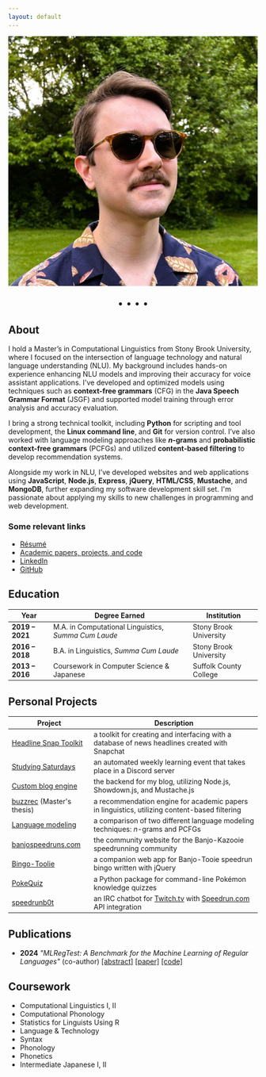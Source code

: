 ```yaml
---
layout: default
---
```


<link rel="stylesheet" href="https://cdnjs.cloudflare.com/ajax/libs/font-awesome/4.7.0/css/font-awesome.min.css" />

<img class="headshot" src="./assets/me.jpg" />

<p style="text-align: center; font-size: 20px;"> <a href="mailto:andersen.derek@proton.me"  target="_blank"><i class="fa fa-envelope"></i></a> • <a href="https://github.com/Dechrissen"  target="_blank"><i class="fa fa-github"></i></a> • <a href="https://www.linkedin.com/in/derekcandersen/"  target="_blank"><i class="fa fa-linkedin"></i></a> • <a href="https://derekandersen.net/"  target="_blank"><i class="fa fa-globe"></i></a> • <a href="https://dechrissen.github.io/assets/resume.pdf"  target="_blank"><i class="fa fa-file-text-o"></i></a> </p>

## About

I hold a Master’s in Computational Linguistics from Stony Brook University, where I focused on the intersection of language technology and natural language understanding (NLU). My background includes hands-on experience enhancing NLU models and improving their accuracy for voice assistant applications. I've developed and optimized models using techniques such as **context-free grammars** (CFG) in the **Java Speech Grammar Format** (JSGF) and supported model training through error analysis and accuracy evaluation.

I bring a strong technical toolkit, including **Python** for scripting and tool development, the **Linux command line**, and **Git** for version control. I’ve also worked with language modeling approaches like **_n_-grams** and **probabilistic context-free grammars** (PCFGs) and utilized **content-based filtering** to develop recommendation systems.

Alongside my work in NLU, I’ve developed websites and web applications using **JavaScript**, **Node.js**, **Express**, **jQuery**, **HTML/CSS**, **Mustache**, and **MongoDB**, further expanding my software development skill set. I'm passionate about applying my skills to new challenges in programming and web development.

### Some relevant links

- [Résumé](https://dechrissen.github.io/assets/resume.pdf)
- [Academic papers, projects, and code](https://dechrissen.github.io/academic-output.html)
- [LinkedIn](https://www.linkedin.com/in/derekcandersen/)
- [GitHub](https://github.com/Dechrissen)

## Education

Year | Degree Earned | Institution
----- | ----- | -----
**2019 – 2021** | M.A. in Computational Linguistics, _Summa Cum Laude_ | Stony Brook University
**2016 – 2018** | B.A. in Linguistics, _Summa Cum Laude_ | Stony Brook University
**2013 – 2016** | Coursework in Computer Science & Japanese | Suffolk County College

## Personal Projects

Project | Description
----- | -----
[Headline Snap Toolkit](https://github.com/Dechrissen/hstk) | a toolkit for creating and interfacing with a database of news headlines created with Snapchat 
[Studying Saturdays](https://derekandersen.net/blog/studying-saturdays) | an automated weekly learning event that takes place in a Discord server
[Custom blog engine](https://derekandersen.net/blog/new-blog-engine) | the backend for my blog, utilizing Node.js, Showdown.js, and Mustache.js
[buzzrec](https://github.com/Dechrissen/buzzrec) (Master's thesis) | a recommendation engine for academic papers in linguistics, utilizing content-based filtering
[Language modeling](https://github.com/Dechrissen/LIN538-Final) | a comparison of two different language modeling techniques: _n_-grams and PCFGs
[banjospeedruns.com](https://banjospeedruns.com/) | the community website for the Banjo-Kazooie speedrunning community
[Bingo-Toolie](https://banjospeedruns.com/bt/bingo-toolie) | a companion web app for Banjo-Tooie speedrun bingo written with jQuery
[PokeQuiz](https://pypi.org/project/pokequiz/) | a Python package for command-line Pokémon knowledge quizzes
[speedrunb0t](https://github.com/Dechrissen/speedrunb0t) | an IRC chatbot for [Twitch.tv](https://www.twitch.tv/) with [Speedrun.com](https://www.speedrun.com/) API integration

## Publications

- **2024** _"MLRegTest: A Benchmark for the Machine Learning of Regular Languages"_ (co-author) [[abstract]](https://jmlr.org/papers/v25/23-0518.html) [[paper]](https://jmlr.org/papers/volume25/23-0518/23-0518.pdf) [[code]](https://github.com/heinz-jeffrey/subregular-learning)

## Coursework

- Computational Linguistics I, II
- Computational Phonology
- Statistics for Linguists Using R
- Language & Technology
- Syntax
- Phonology
- Phonetics
- Intermediate Japanese I, II
